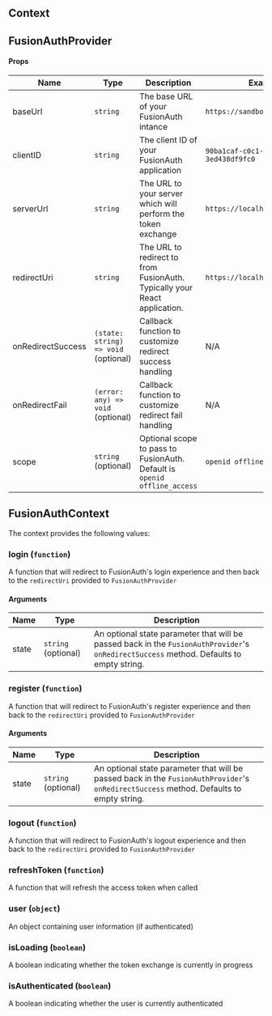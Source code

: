 ## Context

## FusionAuthProvider

#### Props

| Name              | Type                                 | Description                                                               | Example                                |
| ----------------- | ------------------------------------ | ------------------------------------------------------------------------- | -------------------------------------- |
| baseUrl           | `string`                             | The base URL of your FusionAuth intance                                   | `https://sandbox.fusionauth.io`        |
| clientID          | `string`                             | The client ID of your FusionAuth application                              | `90ba1caf-c0c1-b30a-af38-3ed438df9fc0` |
| serverUrl         | `string`                             | The URL to your server which will perform the token exchange              | `https://localhost:9000`               |
| redirectUri       | `string`                             | The URL to redirect to from FusionAuth. Typically your React application. | `https://localhost:3000`               |
| onRedirectSuccess | `(state: string) => void` (optional) | Callback function to customize redirect success handling                  | N/A                                    |
| onRedirectFail    | `(error: any) => void` (optional)    | Callback function to customize redirect fail handling                     | N/A                                    |
| scope             | `string` (optional)                  | Optional scope to pass to FusionAuth. Default is `openid offline_access`  | `openid offline_access`                |

## FusionAuthContext

The context provides the following values:

### login (`function`)

A function that will redirect to FusionAuth's login experience and then back to the `redirectUri` provided to `FusionAuthProvider`

#### Arguments

| Name  | Type                | Description                                                                                                                              |
| ----- | ------------------- | ---------------------------------------------------------------------------------------------------------------------------------------- |
| state | `string` (optional) | An optional state parameter that will be passed back in the `FusionAuthProvider`'s `onRedirectSuccess` method. Defaults to empty string. |

### register (`function`)

A function that will redirect to FusionAuth's register experience and then back to the `redirectUri` provided to `FusionAuthProvider`

#### Arguments

| Name  | Type                | Description                                                                                                                              |
| ----- | ------------------- | ---------------------------------------------------------------------------------------------------------------------------------------- |
| state | `string` (optional) | An optional state parameter that will be passed back in the `FusionAuthProvider`'s `onRedirectSuccess` method. Defaults to empty string. |

### logout (`function`)

A function that will redirect to FusionAuth's logout experience and then back to the `redirectUri` provided to `FusionAuthProvider`

### refreshToken (`function`)

A function that will refresh the access token when called

### user (`object`)

An object containing user information (if authenticated)

### isLoading (`boolean`)

A boolean indicating whether the token exchange is currently in progress

### isAuthenticated (`boolean`)

A boolean indicating whether the user is currently authenticated
